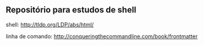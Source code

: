 ## Repositório para estudos de shell

shell: http://tldp.org/LDP/abs/html/

linha de comando: http://conqueringthecommandline.com/book/frontmatter
